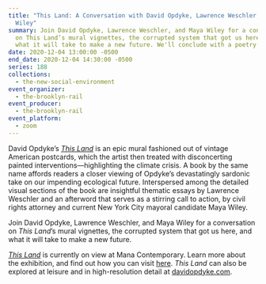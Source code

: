 ```yaml
---
title: "This Land: A Conversation with David Opdyke, Lawrence Weschler, and Maya
  Wiley"
summary: Join David Opdyke, Lawrence Weschler, and Maya Wiley for a conversation
  on This Land’s mural vignettes, the corrupted system that got us here, and
  what it will take to make a new future. We'll conclude with a poetry reading.
date: 2020-12-04 13:00:00 -0500
end_date: 2020-12-04 14:30:00 -0500
series: 188
collections:
  - the-new-social-environment
event_organizer:
  - the-brooklyn-rail
event_producer:
  - the-brooklyn-rail
event_platform:
  - zoom
---
```

David Opdyke’s *[This Land](https://www.manacontemporary.com/exhibition/david-opdyke-this-land/)* is an epic mural fashioned out of vintage American postcards, which the artist then treated with disconcerting painted interventions—highlighting the climate crisis. A book by the same name affords readers a closer viewing of Opdyke’s devastatingly sardonic take on our impending ecological future. Interspersed among the detailed visual sections of the book are insightful thematic essays by Lawrence Weschler and an afterword that serves as a stirring call to action, by civil rights attorney and current New York City mayoral candidate Maya Wiley.

Join David Opdyke, Lawrence Weschler, and Maya Wiley for a conversation on *This Land*’s mural vignettes, the corrupted system that got us here, and what it will take to make a new future.

*[This Land](https://www.manacontemporary.com/exhibition/david-opdyke-this-land/)* is currently on view at Mana Contemporary. Learn more about the exhibition, and find out how you can visit [here](https://www.manacontemporary.com/visit/jersey-city/). *This Land* can also be explored at leisure and in high-resolution detail at [davidopdyke.com](https://www.davidopdyke.com/).